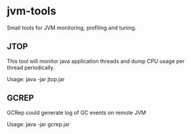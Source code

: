 jvm-tools
=========

Small tools for JVM monitoring, profiling and tuning.

JTOP
----

This tool will monitor java application threads and dump CPU usage per thread periodically.

Usage:
java -jar jtop.jar <PID>

GCREP
-----

GCRep could generate log of GC events on remote JVM

Usage:
java -jar gcrep.jar <PID>

